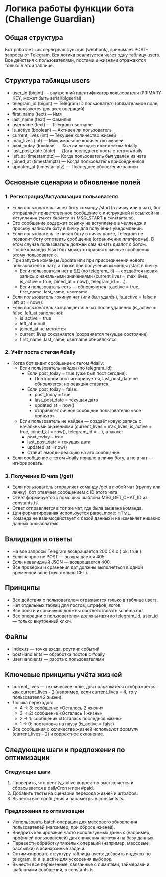 # Логика работы функции бота (Challenge Guardian)

## Общая структура
Бот работает как серверная функция (webhook), принимает POST-запросы от Telegram. Вся логика реализуется через одну таблицу users. Все действия с пользователями, постами и жизнями отражаются только в этой таблице.

## Структура таблицы users
- user_id (bigint) — внутренний идентификатор пользователя (PRIMARY KEY, может быть serial/bigserial)
- telegram_id (bigint) — Telegram ID пользователя (обязательное поле, используется для всех операций)
- first_name (text) — Имя
- last_name (text) — Фамилия
- username (text) — Telegram username
- is_active (boolean) — Активен ли пользователь
- current_lives (int) — Текущее количество жизней
- max_lives (int) — Максимальное количество жизней
- post_today (boolean) — Был ли сегодня пост с тегом #daily
- last_post_date (date) — Дата последнего поста с тегом #daily
- left_at (timestamptz) — Когда пользователь был удалён из чата
- joined_at (timestamptz) — Когда пользователь присоединился
- updated_at (timestamptz) — Последнее обновление записи

## Основные сценарии и обновление полей

### 1. Регистрация/Актуализация пользователя
- Если пользователь пишет боту команду /start (в личку или в чат), бот отправляет приветственное сообщение с инструкцией и ссылкой на вступление (текст берётся из MSG_START в constants.ts).
- Это сообщение содержит ссылку на вступление в челлендж и просьбу написать боту в личку для получения уведомлений.
- Если пользователь не писал боту в личку ранее, Telegram не позволит боту отправить сообщение (ограничение платформы). В этом случае пользователь должен сам начать диалог с ботом.
- После команды /start бот может отправлять личные сообщения этому пользователю.
- При запуске команды /update или при присоединении нового пользователя к чату, а также при получении команды /start в личку:
  - Если пользователя нет в БД (по telegram_id) — создаётся новая запись с начальными значениями (current_lives = max_lives, is_active = true, joined_at = now(), telegram_id = ...).
  - Если пользователь есть — обновляются is_active = true, first_name, last_name, username.
- Если пользователь покинул чат (или был удалён), is_active = false и left_at = now().
- Если пользователь возвращается в чат после удаления (is_active = false, left_at заполнено):
  - is_active = true
  - left_at = null
  - joined_at не меняется
  - current_lives сохраняется (сохраняется текущее состояние)
  - first_name, last_name, username обновляются

### 2. Учёт поста с тегом #daily
- Когда бот видит сообщение с тегом #daily:
  - Если пользователь найден (по telegram_id):
    - Если post_today = true (уже был пост сегодня):
      - Повторный пост игнорируется, last_post_date не обновляется, но реакция ставится.
    - Если post_today = false:
      - post_today = true
      - last_post_date = текущая дата
      - updated_at = now()
      - отправляет личное сообщние пользователю «все принято».
  - Если пользователь не найден — создаёт новую запись с начальными значениями (current_lives = max_lives, is_active = true, joined_at = now(), telegram_id = ...), а также:
    - post_today = true
    - last_post_date = текущая дата
    - updated_at = now()
    - Ставит эмодзи-реакцию на это сообщение.
- Если сообщение с тегом #daily пришло в личку боту, а не в чат — игнорировать.

### 3. Получение ID чата (/get)
- Если пользователь отправляет команду /get в любой чат (группу или личку), бот отвечает сообщением с ID этого чата.
- Ответ формируется с помощью шаблона MSG_GET_CHAT_ID из constants.ts.
- Ответ отправляется в тот же чат, где была вызвана команда.
- Для форматирования используется parse_mode: HTML.
- Команда не взаимодействует с базой данных и не изменяет никаких данных пользователя.

## Валидация и ответы
- На все запросы Telegram возвращается 200 OK с { ok: true }.
- Если запрос не POST — возвращается 405.
- Если невалидный JSON — возвращается 400.
- Все проверки и сравнения дат должны выполняться в одной временной зоне (желательно CET).

## Принципы
- Все действия с пользователем отражаются только в таблице users.
- Нет отдельных таблиц для постов, штрафов, логов.
- Все поля и их значения должны соответствовать schema.md.
- Все операции с пользователем должны идти по telegram_id, user_id — только внутренний ключ.

## Файлы
- index.ts — точка входа, роутинг событий
- postHandler.ts — обработка постов с #daily
- userHandler.ts — работа с пользователями

## Ключевые принципы учёта жизней
- current_lives — техническое поле, для пользователя отображается как current_lives - 2 (например, если current_lives = 4, то у пользователя 2 жизни).
- Логика переходов:
    - 4 → 3: сообщение «Осталось 2 жизни»
    - 3 → 2: сообщение «Осталась 1 жизнь»
    - 2 → 1: сообщение «Осталась последняя жизнь»
    - 1 → 0: постановка на паузу (is_active = false)
- Все сообщения о количестве жизней используют формулу (current_lives - 2) и корректное склонение.

## Следующие шаги и предложения по оптимизации

### Следующие шаги
1. Проверить, что penalty_active корректно выставляется и сбрасывается в dailyCron и при #paid.
2. Добавить тесты на сценарии перехода жизней и штрафов.
3. Вынести все сообщения и параметры в constants.ts.

### Предложения по оптимизации
- Использовать batch-операции для массового обновления пользователей (например, при сбросе жизней).
- Внедрить кэширование часто используемых данных (например, профилей пользователей) для снижения нагрузки на базу данных.
- Перевести обработку тяжёлых операций (например, массовые рассылки) в асинхронные задачи.
- Оптимизировать структуру таблицы users: добавить индексы по telegram_id и is_active для ускорения выборок.
- Вынести все переменные, связанные с лимитами, таймерами и шаблонами сообщений, в constants.ts. 